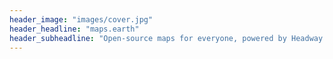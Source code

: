 ```yaml
---
header_image: "images/cover.jpg"
header_headline: "maps.earth"
header_subheadline: "Open-source maps for everyone, powered by Headway and OpenStreetMap"
---
```

